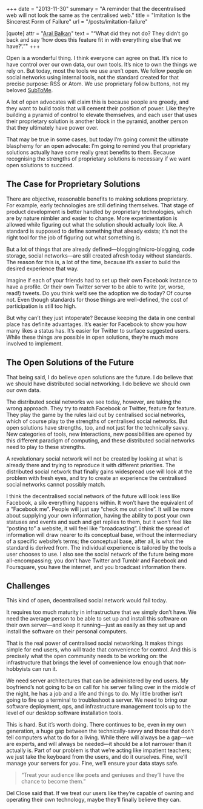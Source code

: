 +++
date = "2013-11-30"
summary = "A reminder that the decentralised web will not look the same as the centralised web."
title = "Imitation Is the Sincerest Form of Failure"
url = "/posts/imitation-failure"

[quote]
attr = "[Aral Balkan](http://vimeo.com/77257232)"
text = "“What did they not do? They didn’t go back and say ‘how does this feature fit in with everything else that we have?’.”"
+++

Open is a wonderful thing. I think everyone can agree on that. It’s nice to have control over our own data, our own tools. It’s nice to own the things we rely on. But today, most the tools we use aren’t open. We follow people on social networks using internal tools, not the standard created for that precise purpose: RSS or Atom. We use proprietary follow buttons, not my beloved [SubToMe](https://www.subtome.com).

A lot of open advocates will claim this is because people are greedy, and they want to build tools that will cement their position of power. Like they’re building a pyramid of control to elevate themselves, and each user that uses their proprietary solution is another block in the pyramid, another person that they ultimately have power over.

That may be true in some cases, but today I’m going commit the ultimate blasphemy for an open advocate: I’m going to remind you that proprietary solutions actually have some really great benefits to them. Because recognising the strengths of proprietary solutions is necessary if we want open solutions to succeed.

## The Case for Proprietary Solutions

There are objective, reasonable benefits to making solutions proprietary. For example, early technologies are still defining themselves. That stage of product development is better handled by proprietary technologies, which are by nature nimbler and easier to change. More experimentation is allowed while figuring out what the solution should actually look like. A standard is supposed to define something that already exists; it’s not the right tool for the job of figuring out what something is.

But a lot of things that are already defined—blogging/micro-blogging, code storage, social networks—are still created afresh today without standards. The reason for this is, a lot of the time, because it’s easier to build the desired experience that way.

Imagine if each of your friends had to set up their own Facebook instance to have a profile. Or their own Twitter server to be able to write (or, worse, read!) tweets. Do you think we’d see the adoption we do today? Of course not. Even though standards for those things are well-defined, the cost of participation is still too high.

But why can’t they just intoperate? Because keeping the data in one central place has definite advantages. It’s easier for Facebook to show you how many likes a status has. It’s easier for Twitter to surface suggested users. While these things are possible in open solutions, they’re much more involved to implement.

## The Open Solutions of the Future

That being said, I do believe open solutions are the future. I do believe that we should have distributed social networking. I do believe we should own our own data.

The distributed social networks we see today, however, are taking the wrong approach. They try to match Facebook or Twitter, feature for feature. They play the game by the rules laid out by centralised social networks, which of course play to the strengths of centralised social networks. But open solutions have strengths, too, and not just for the technically savvy. New categories of tools, new interactions, new possibilities are opened by this different paradigm of computing, and these distributed social networks need to play to these strengths.

A revolutionary social network will not be created by looking at what is already there and trying to reproduce it with different priorities. The distributed social network that finally gains widespread use will look at the problem with fresh eyes, and try to create an experience the centralised social networks cannot possibly match.

I think the decentralised social network of the future will look less like Facebook, a silo everything happens within. It won’t have the equivalent of a “Facebook me”. People will just say “check me out online”. It will be more about supplying your own information, having the ability to post your own statuses and events and such and get replies to them, but it won’t feel like “posting to” a website, it will feel like “broadcasting”. I think the spread of information will draw nearer to its conceptual base, without the intermediary of a specific website’s terms; the conceptual base, after all, is what the standard is derived from. The individual experience is tailored by the tools a user chooses to use. I also see the social network of the future being more all-encompassing; you don’t have Twitter and Tumblr and Facebook and Foursquare, you have the internet, and you broadcast information there.

## Challenges

This kind of open, decentralised social network would fail today.

It requires too much maturity in infrastructure that we simply don’t have. We need the average person to be able to set up and install this software on their own server—and keep it running—just as easily as they set up and install the software on their personal computers.

That is the real power of centralised social networking. It makes things simple for end users, who will trade that convenience for control. And this is precisely what the open community needs to be working on: the infrastructure that brings the level of convenience low enough that non-hobbyists can run it.

We need server architectures that can be administered by end users. My boyfriend’s not going to be on call for his server falling over in the middle of the night, he has a job and a life and things to do. My little brother isn’t going to fire up a terminal to troubleshoot a server. We need to bring our software deployment, ops, and infrastructure management tools up to the level of our desktop software installation tools.

This is hard. But it’s worth doing. There continues to be, even in my own generation, a huge gap between the technically-savvy and those that don’t tell computers what to do for a living. While there will always be a gap—we are experts, and will always be needed—it should be a lot narrower than it actually is. Part of our problem is that we’re acting like impatient teachers; we just take the keyboard from the users, and do it ourselves. Fine, we’ll manage your servers for you. Fine, we’ll ensure your data stays safe.

> “Treat your audience like poets and geniuses and they’ll have the chance to become them.”

Del Close said that. If we treat our users like they’re capable of owning and operating their own technology, maybe they’ll finally believe they can.

